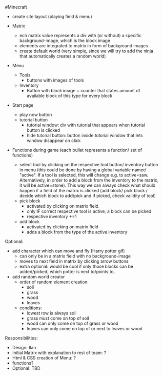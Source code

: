 #Minecraft

- create site layout (playing field & menu)
- Matrix
    - ech matrix value represents a div with (or without) a specific background-image, which is the block image
    - elements are integrated to matrix in form of background images
    - create default world (very simple, since we will try to add the ninja that automatically creates a random world)
- Menu
    - Tools
        - buttons with images of tools
    - Inventory
        - Button with block image + counter that states amount of available block of this type for every block
- Start page
    - play now button
    - tutorial button
        - tutorial window: div with tutorial that appears when tutorial button is clicked
        - hide tutorial button: button inside tutorial window that lets window disappear on click

- Functions during game (each bullet represents a function/ set of functions)
    - select tool by clicking on the respective tool button/ inventory button in menu
        (this could be done by having a global variable named "active". If a tool is selected, this will change e.g. to active=saw. Alternatively, in order to add a block from the inventory to the matrix, it will be active=stone). This way we can always check what should happen if a field of the matrix is clicked (add block/ pick block / decide which block to add/pick and if picked, check validity of tool)
    - pick block 
        - activated by clicking on matrix field. 
        - only IF correct respective tool is active, a block can be picked
        - respective inventory +=1
    - add block
        - activated by clicking on matrix field
        - adds a block from the type of the active inventory

Optional:
- add character which can move and fly (Harry potter gif)
    - can only be in a matrix field with no background-image
    - moves to next field in matrix by clicking arrow buttons
    - extra optional: would be cool if only those blocks can be added/picked, which potter is next to/points to.
- add random world creator
    - order of random element creation
        - soil
        - grass
        - wood
        - leaves
    - conditions: 
        - lowest row is always soil
        - grass must come on top of soil
        - wood can only come on top of grass or wood
        - leaves can only come on top of or next to leaves or wood


Responsibilities:
- Design: Ilan
- Initial Matrix with explanation to rest of team: ?
- Html & CSS creation of Menu: ?
- functions?
- Optional: TBD
    